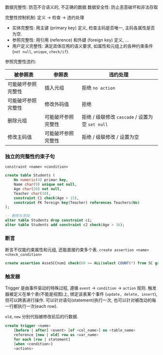 数据完整性: 防范不合语义的, 不正确的数据
数据安全性: 防止恶意破坏和非法存取

完整性控制机制: 定义 -> 检查 -> 违约处理
- 实体完整性: 用主键 (primary key) 定义, 检查主码是否唯一, 主码各属性是否为空.
- 参照完整性: 用引用 (reference) 和外键 (foreign key) 定义, ...
- 用户定义完整性: 满足具体应用的语义要求, 如属性和元组上的各种约束条件 (`not null`, `unique`, `check/if`).

参照完整性违约:

| 被参照表           | 参照表             | 违约处理               |
| ------------------ | ------------------ | ---------------------- |
| 可能破坏参照完整性 | 插入元组           | 拒绝 `no action`                   |
| 可能破坏参照完整性 | 修改外码值         | 拒绝                   |
| 删除元组           | 可能破坏参照完整性 | 拒绝 / 级联修改 `cascade` / 设置为空 `set null` |
| 修改主码值         | 可能破坏参照完整性 | 拒绝 / 级联修改 / 设置为空                       |

### 独立的完整性约束子句

`constraint <name> <condition>`

```sql
create table Students (
	No numeric(4) primar key,
	Name char(9) unique not null,
	Age char(20) not null,
	Teacher char(10),
	constraint C1 check(Age > 15),
	constraint FK fereign key(Teacher) references Teachers(No)
);

-- 删除与添加
alter table Students drop constraint c1;
alter table Students add constraint c2 check(Age > 16);
```

### 断言

断言不仅能约束属性和元组, 还能直接约束多个表. `create assertion <name> <check_condition>`

```sql
create assertion AsseSCCnum1 check(60 >= ALL(select COUNT(*) from SC group by Cno));
```

### 触发器

Trigger 是由事件驱动的特殊过程, 遵循 `event` -> `condition` -> `action` 规则. 触发器被定义在单个表(不能是视图)上, 绑定该表某个事件 (`update, delete, insert`), 但可以跨表进行操作. 可以针对语句(statement)执行一次, 也可以针对被改动的每一行都执行一次(each row).

`old`, `new` 分别代指被修改前后的行数据.

```sql
create trigger <name>
	[before | after] <event> [of <col_name>] on <table_name>
	reference [new | old] row as <var_name>
	for each [row | statement]
	[when <condition>]
	<actions>
```